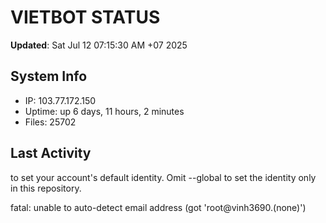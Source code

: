 # VIETBOT STATUS
**Updated**: Sat Jul 12 07:15:30 AM +07 2025

## System Info
- IP: 103.77.172.150
- Uptime: up 6 days, 11 hours, 2 minutes
- Files: 25702

## Last Activity

to set your account's default identity.
Omit --global to set the identity only in this repository.

fatal: unable to auto-detect email address (got 'root@vinh3690.(none)')
